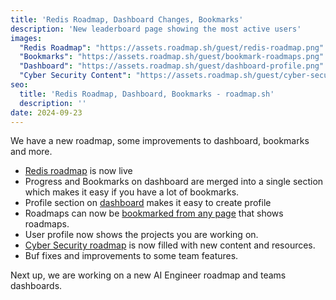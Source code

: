 ```yaml
---
title: 'Redis Roadmap, Dashboard Changes, Bookmarks'
description: 'New leaderboard page showing the most active users'
images:
  "Redis Roadmap": "https://assets.roadmap.sh/guest/redis-roadmap.png"
  "Bookmarks": "https://assets.roadmap.sh/guest/bookmark-roadmaps.png"
  "Dashboard": "https://assets.roadmap.sh/guest/dashboard-profile.png"
  "Cyber Security Content": "https://assets.roadmap.sh/guest/cyber-security-content.png"
seo:
  title: 'Redis Roadmap, Dashboard, Bookmarks - roadmap.sh'
  description: ''
date: 2024-09-23
---
```


We have a new roadmap, some improvements to dashboard, bookmarks and more.

- [Redis roadmap](https://roadmap.sh/redis) is now live
- Progress and Bookmarks on dashboard are merged into a single section which makes it easy if you have a lot of bookmarks.
- Profile section on [dashboard](/) makes it easy to create profile
- Roadmaps can now be [bookmarked from any page](/roadmaps) that shows roadmaps.
- User profile now shows the projects you are working on.
- [Cyber Security roadmap](/cyber-security) is now filled with new content and resources.
- Buf fixes and improvements to some team features.

Next up, we are working on a new AI Engineer roadmap and teams dashboards.